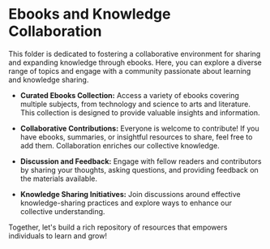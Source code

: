 # Ebooks and Knowledge Collaboration

This folder is dedicated to fostering a collaborative environment for sharing and expanding knowledge through ebooks. Here, you can explore a diverse range of topics and engage with a community passionate about learning and knowledge sharing. 

- **Curated Ebooks Collection:** Access a variety of ebooks covering multiple subjects, from technology and science to arts and literature. This collection is designed to provide valuable insights and information.

- **Collaborative Contributions:** Everyone is welcome to contribute! If you have ebooks, summaries, or insightful resources to share, feel free to add them. Collaboration enriches our collective knowledge.

- **Discussion and Feedback:** Engage with fellow readers and contributors by sharing your thoughts, asking questions, and providing feedback on the materials available.

- **Knowledge Sharing Initiatives:** Join discussions around effective knowledge-sharing practices and explore ways to enhance our collective understanding.

Together, let's build a rich repository of resources that empowers individuals to learn and grow!
